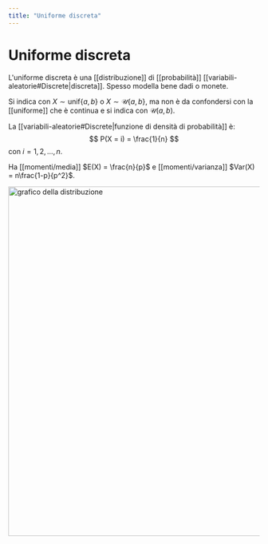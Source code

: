 ```yaml
---
title: "Uniforme discreta"
---
```

# Uniforme discreta
L'uniforme discreta è una [[distribuzione]] di [[probabilità]] [[variabili-aleatorie#Discrete|discreta]].
Spesso modella bene dadi o monete.

Si indica con $X \sim \mathrm{unif}\{a, b\}$ o $X \sim \mathcal{U}\{a, b\}$, ma non è da confondersi con la [[uniforme]] che è continua e si indica con $\mathcal{U}(a, b)$.

La [[variabili-aleatorie#Discrete|funzione di densità di probabilità]] è:
$$
P(X = i) = \frac{1}{n}
$$
con $i = 1, 2, \ldots, n$.

Ha [[momenti/media]] $E(X) = \frac{n}{p}$ e [[momenti/varianza]] $Var(X) = n\frac{1-p}{p^2}$.

<img src="https://www.statisticshowto.com/wp-content/uploads/2015/04/negative-bimonial.png" alt="grafico della distribuzione" width=700>
